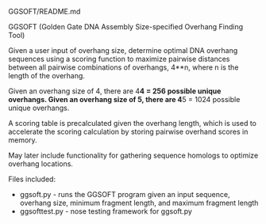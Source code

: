 
GGSOFT/README.md

GGSOFT (Golden Gate DNA Assembly Size-specified Overhang Finding Tool)

Given a user input of overhang size, determine optimal DNA overhang sequences using
a scoring function to maximize pairwise distances between all pairwise combinations
of overhangs, 4**n, where n is the length of the overhang.

Given an overhang size of 4, there are 4**4 = 256 possible unique overhangs.
Given an overhang size of 5, there are 4**5 = 1024 possible unique overhangs.

A scoring table is precalculated given the overhang length, which is used to 
accelerate the scoring calculation by storing pairwise overhand scores in memory.

May later include functionality for gathering sequence homologs to optimize overhang 
locations.

Files included:

* ggsoft.py - runs the GGSOFT program given an input sequence, overhang size,
	      minimum fragment length, and maximum fragment length
* ggsofttest.py - nose testing framework for ggsoft.py


